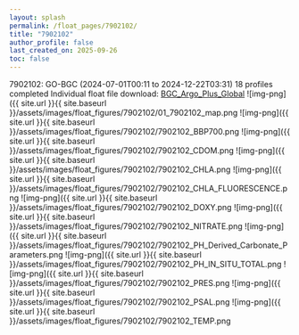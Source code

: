 ```yaml
---
layout: splash
permalink: /float_pages/7902102/
title: "7902102"
author_profile: false
last_created_on: 2025-09-26
toc: false
---
```

 
7902102: GO-BGC (2024-07-01T00:11 to 2024-12-22T03:31)
18 profiles completed
Individual float file download: [BGC_Argo_Plus_Global](https://ftp.soest.hawaii.edu/bgc_argo_plus/Individual_Floats/outliers_removed/7902102_Sprof_processed.nc)
![img-png]({{ site.url }}{{ site.baseurl }}/assets/images/float_figures/7902102/01_7902102_map.png
![img-png]({{ site.url }}{{ site.baseurl }}/assets/images/float_figures/7902102/7902102_BBP700.png
![img-png]({{ site.url }}{{ site.baseurl }}/assets/images/float_figures/7902102/7902102_CDOM.png
![img-png]({{ site.url }}{{ site.baseurl }}/assets/images/float_figures/7902102/7902102_CHLA.png
![img-png]({{ site.url }}{{ site.baseurl }}/assets/images/float_figures/7902102/7902102_CHLA_FLUORESCENCE.png
![img-png]({{ site.url }}{{ site.baseurl }}/assets/images/float_figures/7902102/7902102_DOXY.png
![img-png]({{ site.url }}{{ site.baseurl }}/assets/images/float_figures/7902102/7902102_NITRATE.png
![img-png]({{ site.url }}{{ site.baseurl }}/assets/images/float_figures/7902102/7902102_PH_Derived_Carbonate_Parameters.png
![img-png]({{ site.url }}{{ site.baseurl }}/assets/images/float_figures/7902102/7902102_PH_IN_SITU_TOTAL.png
![img-png]({{ site.url }}{{ site.baseurl }}/assets/images/float_figures/7902102/7902102_PRES.png
![img-png]({{ site.url }}{{ site.baseurl }}/assets/images/float_figures/7902102/7902102_PSAL.png
![img-png]({{ site.url }}{{ site.baseurl }}/assets/images/float_figures/7902102/7902102_TEMP.png
